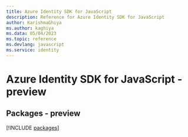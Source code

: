 ```yaml
---
title: Azure Identity SDK for JavaScript
description: Reference for Azure Identity SDK for JavaScript
author: KarishmaGhiya
ms.author: kaghiya
ms.data: 05/04/2023
ms.topic: reference
ms.devlang: javascript
ms.service: identity
---
```

# Azure Identity SDK for JavaScript - preview
## Packages - preview
[!INCLUDE [packages](identity-index.md)]